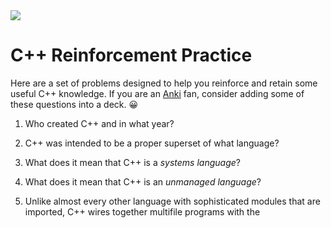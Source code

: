 <img src="https://raw.githubusercontent.com/rtoal/polyglot/master/docs/resources/cpp-logo-64.png">

# C++ Reinforcement Practice

Here are a set of problems designed to help you reinforce and retain some useful C++ knowledge. If you are an [Anki](https://apps.ankiweb.net/) fan, consider adding some of these questions into a deck. 😀

1. Who created C++ and in what year?

1. C++ was intended to be a proper superset of what language?

1. What does it mean that C++ is a _systems language_?

1. What does it mean that C++ is an _unmanaged language_?

1. Unlike almost every other language with sophisticated modules that are imported, C++ wires together multifile programs with the 
